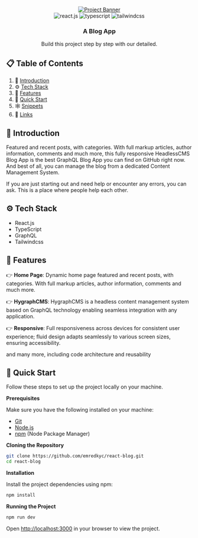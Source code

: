 <div align="center">
  <br />
    <a href="https://cms-bloggen.vercel.app" target="_blank">
      <img src="https://i.ibb.co/SwhRrtj/react-blog.png" alt="Project Banner" border="0">
    </a>
  <br />

  <div>
    <img src="https://img.shields.io/badge/-React_JS-black?style=for-the-badge&logoColor=white&logo=react&color=61DAFB" alt="react.js" />
    <img src="https://img.shields.io/badge/-TypeScript-black?style=for-the-badge&logoColor=white&logo=typescript&color=3178C6" alt="typescript" />
    <img src="https://img.shields.io/badge/-Tailwind_CSS-black?style=for-the-badge&logoColor=white&logo=tailwindcss&color=06B6D4" alt="tailwindcss" />
  </div>

  <h3 align="center">A Blog App</h3>

   <div align="center">
     Build this project step by step with our detailed.
    </div>
</div>

## 📋 <a name="table">Table of Contents</a>

1. 🤖 [Introduction](#introduction)
2. ⚙️ [Tech Stack](#tech-stack)
3. 🔋 [Features](#features)
4. 🤸 [Quick Start](#quick-start)
5. 🕸️ [Snippets](#snippets)
6. 🔗 [Links](#links)

## <a name="introduction">🤖 Introduction</a>

Featured and recent posts, with categories. With full markup articles, author information, comments and much more, this fully responsive HeadlessCMS Blog App is the best GraphQL Blog App you can find on GitHub right now. And best of all, you can manage the blog from a dedicated Content Management System.

If you are just starting out and need help or encounter any errors, you can ask. This is a place where people help each other.

## <a name="tech-stack">⚙️ Tech Stack</a>

- React.js
- TypeScript
- GraphQL
- Tailwindcss

## <a name="features">🔋 Features</a>

👉 **Home Page**: Dynamic home page featured and recent posts, with categories. With full markup articles, author information, comments and much more.

👉 **HygraphCMS**: HygraphCMS is a headless content management system based on GraphQL technology enabling seamless integration with any application.

👉 **Responsive**: Full responsiveness across devices for consistent user experience; fluid design adapts seamlessly to various screen sizes, ensuring accessibility.

and many more, including code architecture and reusability

## <a name="quick-start">🤸 Quick Start</a>

Follow these steps to set up the project locally on your machine.

**Prerequisites**

Make sure you have the following installed on your machine:

- [Git](https://git-scm.com/)
- [Node.js](https://nodejs.org/en)
- [npm](https://www.npmjs.com/) (Node Package Manager)

**Cloning the Repository**

```bash
git clone https://github.com/emredkyc/react-blog.git
cd react-blog
```
**Installation**

Install the project dependencies using npm:

```bash
npm install
```
**Running the Project**

```bash
npm run dev
```

Open [http://localhost:3000](http://localhost:3000) in your browser to view the project.



